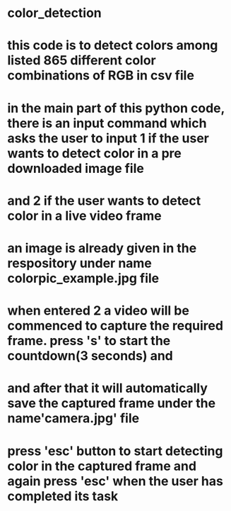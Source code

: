# color_detection
# this code is to detect colors among listed 865 different color combinations of RGB in csv file 
# in the main part of this python code, there is an input command which asks the user to input 1 if the user wants to detect color in a pre downloaded image file 
# and 2 if the user wants to detect color in a live video frame
# an image is already given in the respository under name colorpic_example.jpg file 
# when entered 2 a video will be commenced to capture the required frame. press 's' to start the countdown(3 seconds) and
# and after that it will automatically save the captured frame under the name'camera.jpg' file 
# press 'esc' button to start detecting color in the captured frame and again press 'esc' when the user has completed its task
